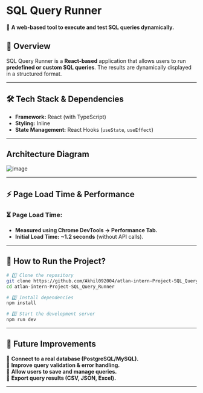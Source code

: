 # **SQL Query Runner**  
🚀 **A web-based tool to execute and test SQL queries dynamically.**  

## **📜 Overview**  
SQL Query Runner is a **React-based** application that allows users to run **predefined or custom SQL queries**. The results are dynamically displayed in a structured format.  

---

## **🛠 Tech Stack & Dependencies**  

- **Framework:** React (with TypeScript)  
- **Styling:** Inline 
- **State Management:** React Hooks (`useState`, `useEffect`)    

---

## **Architecture Diagram**  

![image](https://github.com/user-attachments/assets/e9a8cac2-a347-4bae-98a2-2e9c421ed330)


---

## **⚡ Page Load Time & Performance**  

### **⏳ Page Load Time:**  
- **Measured using Chrome DevTools → Performance Tab.**  
- **Initial Load Time:** **~1.2 seconds** (without API calls).  
 

---

## **📎 How to Run the Project?**  

```bash
# 1️⃣ Clone the repository
git clone https://github.com/Akhil092004/atlan-intern-Project-SQL_Query_Runner
cd atlan-intern-Project-SQL_Query_Runner

# 2️⃣ Install dependencies
npm install

# 3️⃣ Start the development server
npm run dev
```

---

## **📌 Future Improvements**  
🔹 **Connect to a real database (PostgreSQL/MySQL).**  
🔹 **Improve query validation & error handling.**  
🔹 **Allow users to save and manage queries.**  
🔹 **Export query results (CSV, JSON, Excel).**  

---

